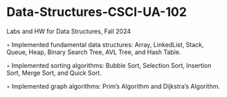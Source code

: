 # Data-Structures-CSCI-UA-102
Labs and HW for Data Structures, Fall 2024

◦ Implemented fundamental data structures: Array, LinkedList, Stack, Queue, Heap, Binary Search Tree,
AVL Tree, and Hash Table.

◦ Implemented sorting algorithms: Bubble Sort, Selection Sort, Insertion Sort, Merge Sort, and Quick Sort.

◦ Implemented graph algorithms: Prim’s Algorithm and Dijkstra’s Algorithm.
